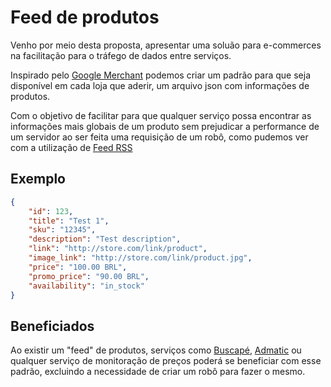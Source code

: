 Feed de produtos
==========================

Venho por meio desta proposta, apresentar uma soluão para e-commerces na facilitação para o tráfego de dados entre serviços. 

Inspirado pelo [Google Merchant](https://www.google.com.br/retail/solutions/merchant-center/) podemos criar um padrão para que seja disponível em cada loja que aderir, um arquivo json com informações de produtos.

Com o objetivo de facilitar para que qualquer serviço possa encontrar as informações mais globais de um produto sem prejudicar a performance de um servidor ao ser feita uma requisição de um robô, como pudemos ver com a utilização de [Feed RSS](https://pt.wikipedia.org/wiki/RSS)

## Exemplo

```json
{
    "id": 123,
    "title": "Test 1",
    "sku": "12345",
    "description": "Test description",
    "link": "http://store.com/link/product",
    "image_link": "http://store.com/link/product.jpg",
    "price": "100.00 BRL",
    "promo_price": "90.00 BRL",
    "availability": "in_stock"
}
```

## Beneficiados

Ao existir um "feed" de produtos, serviços como [Buscapé](https://www.buscape.com.br/), [Admatic](https://www.admatic.com.br/) ou qualquer serviço de monitoração de preços poderá se beneficiar com esse padrão, excluindo a necessidade de criar um robô para fazer o mesmo.

